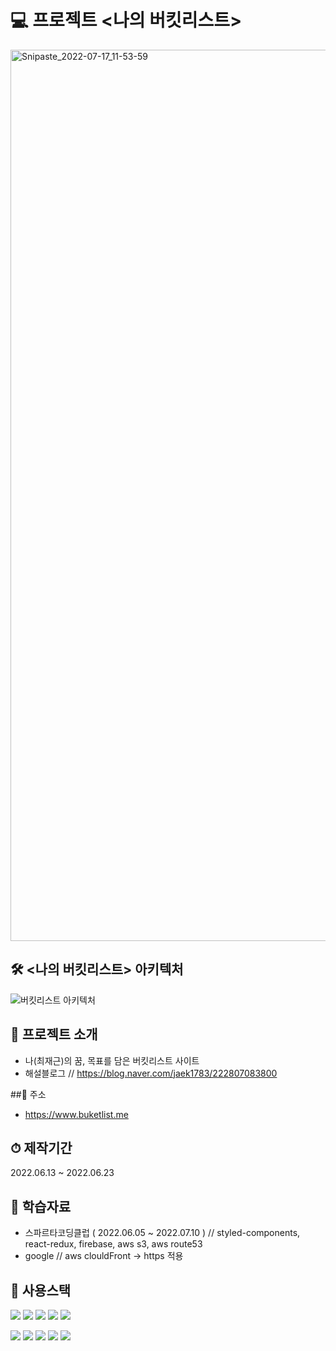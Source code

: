 # 💻 프로젝트 <나의 버킷리스트>
<img width="1426" alt="Snipaste_2022-07-17_11-53-59" src="https://user-images.githubusercontent.com/73649967/179434998-0c398095-008a-4034-976b-7c0196872bae.png">

## 🛠 <나의 버킷리스트> 아키텍처
![버킷리스트 아키텍처](https://user-images.githubusercontent.com/73649967/179435714-32454277-3e48-4818-bd82-6fe19151572f.png)

## 📑 프로젝트 소개
* 나(최재근)의 꿈, 목표를 담은 버킷리스트 사이트
* 해설블로그 // https://blog.naver.com/jaek1783/222807083800

##🔎 주소
* https://www.buketlist.me

## ⏱ 제작기간
2022.06.13 ~ 2022.06.23
## 📘 학습자료
* 스파르타코딩클럽 ( 2022.06.05 ~ 2022.07.10 ) // styled-components, react-redux, firebase, aws s3, aws route53
* google // aws clouldFront -> https 적용

## 🔑 사용스택
<img src="https://img.shields.io/badge/React-61DAFB?style=flat-square&logo=React&logoColor=white"/> <img src="https://img.shields.io/badge/styled-components-DB7093?style=flat-square&logo=styled-components&logoColor=white"/>
<img src="https://img.shields.io/badge/Redux-764ABC?style=flat-square&logo=Redux&logoColor=white"/>
<img src="https://img.shields.io/badge/Firebase-FFCA28?style=flat-square&logo=firebase&logoColor=white"/>
<img src="https://img.shields.io/badge/GitHub-181717?style=flat-square&logo=GitHub&logoColor=white"/>


<img src="https://img.shields.io/badge/Amazon AWS-232F3E?style=flat-square&logo=Amazon AWS&logoColor=white"/> <img src="https://img.shields.io/badge/Amazon S3-569A31?style=flat-square&logo=Amazon S3&logoColor=white"/>
<img src="https://img.shields.io/badge/Amazon ClouldFront-FF9900?style=flat-square&logo=Amazon EC2&logoColor=white"/>
<img src="https://img.shields.io/badge/Amazon Route 53-CA4245?style=flat-square&logo=Amazon EC2&logoColor=white"/>
<img src="https://img.shields.io/badge/HTTPS-006600?style=flat-square"/>
